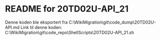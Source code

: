 # README for 20TD02U-API_21
Denne koden ble eksportert fra C:\WikiMigration\git\code_dump\20TD02U-API.md
Link til denne koden: C:\WikiMigration\git\code_repo\ShellScripts\20TD02U-API_21.sh
